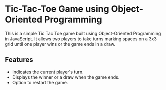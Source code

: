 # Tic-Tac-Toe Game using Object-Oriented Programming

This is a simple Tic Tac Toe game built using Object-Oriented Programming in JavaScript. It allows two players to take turns marking spaces on a 3x3 grid until one player wins or the game ends in a draw.

## Features

- Indicates the current player's turn.
- Displays the winner or a draw when the game ends.
- Option to restart the game.



